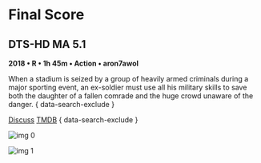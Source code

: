 # Final Score

## DTS-HD MA 5.1

**2018 • R • 1h 45m • Action • aron7awol**

When a stadium is seized by a group of heavily armed criminals during a major sporting event, an ex-soldier must use all his military skills to save both the daughter of a fallen comrade and the huge crowd unaware of the danger.
{ data-search-exclude }

[Discuss](https://www.avsforum.com/threads/bass-eq-for-filtered-movies.2995212/post-57071514)  [TMDB](421658)
{ data-search-exclude }

![img 0](https://i.imgur.com/LzEbAOR.jpg)

![img 1](https://i.imgur.com/nq9F4TA.jpg)

